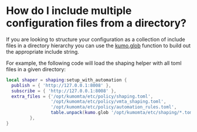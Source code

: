 # How do I include multiple configuration files from a directory?

If you are looking to structure your configuration as a collection of include files in a directory hierarchy you can use the [kumo.glob](../reference/kumo/glob.md) function to build out the appropriate include string.

For example, the following code will load the shaping helper with all toml files in a given directory:

```lua
local shaper = shaping:setup_with_automation {
  publish = { 'http://127.0.0.1:8008' },
  subscribe = { 'http://127.0.0.1:8008' },
  extra_files = {'/opt/kumomta/etc/policy/shaping.toml',
                 '/opt/kumomta/etc/policy/vmta_shaping.toml',
                 '/opt/kumomta/etc/policy/automation_rules.toml',
                 table.unpack(kumo.glob '/opt/kumomta/etc/shaping/*.toml'),
         },
}
```
